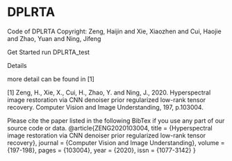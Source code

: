 # DPLRTA
Code of DPLRTA
Copyright: Zeng, Haijin and Xie, Xiaozhen and Cui, Haojie and Zhao, Yuan and Ning, Jifeng

Get Started run DPLRTA_test

Details

more detail can be found in [1]

[1] Zeng, H., Xie, X., Cui, H., Zhao, Y. and Ning, J., 2020. Hyperspectral image restoration via CNN denoiser prior regularized low-rank tensor recovery. Computer Vision and Image Understanding, 197, p.103004.

Please cite the paper listed in the following BibTex if you use any part of our source code or data.
@article{ZENG2020103004,
title = {Hyperspectral image restoration via CNN denoiser prior regularized low-rank tensor recovery},
journal = {Computer Vision and Image Understanding},
volume = {197-198},
pages = {103004},
year = {2020},
issn = {1077-3142}
}
